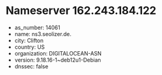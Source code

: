 # Nameserver 162.243.184.122

* as_number: 14061
* name: ns3.seolizer.de.
* city: Clifton
* country: US
* organization: DIGITALOCEAN-ASN
* version: 9.18.16-1~deb12u1-Debian
* dnssec: false
